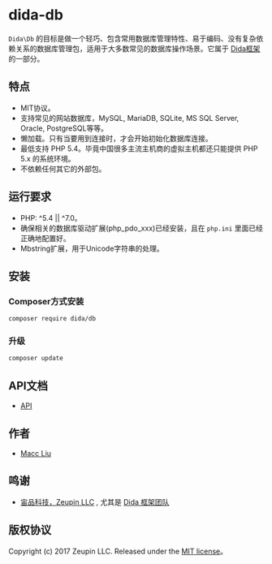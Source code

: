 # dida-db

`Dida\Db` 的目标是做一个轻巧、包含常用数据库管理特性、易于编码、没有复杂依赖关系的数据库管理包，适用于大多数常见的数据库操作场景。它属于 [Dida框架](http://dida.zeupin.com) 的一部分。

## 特点

* MIT协议。
* 支持常见的网站数据库，MySQL, MariaDB, SQLite, MS SQL Server, Oracle, PostgreSQL等等。
* 懒加载。只有当要用到连接时，才会开始初始化数据库连接。
* 最低支持 PHP 5.4。毕竟中国很多主流主机商的虚拟主机都还只能提供 PHP 5.x 的系统环境。
* 不依赖任何其它的外部包。

## 运行要求

* PHP: ^5.4 || ^7.0。
* 确保相关的数据库驱动扩展(php_pdo_xxx)已经安装，且在 `php.ini` 里面已经正确地配置好。
* Mbstring扩展，用于Unicode字符串的处理。

## 安装

### Composer方式安装

```bash
composer require dida/db
```

### 升级

```bash
composer update
```

## API文档

* [API](docs/README.md)

## 作者

* [Macc Liu](https://github.com/maccliu)

## 鸣谢

* [宙品科技，Zeupin LLC](http://zeupin.com) , 尤其是 [Dida 框架团队](http://dida.zeupin.com)

## 版权协议

Copyright (c) 2017 Zeupin LLC. Released under the [MIT license](LICENSE)。